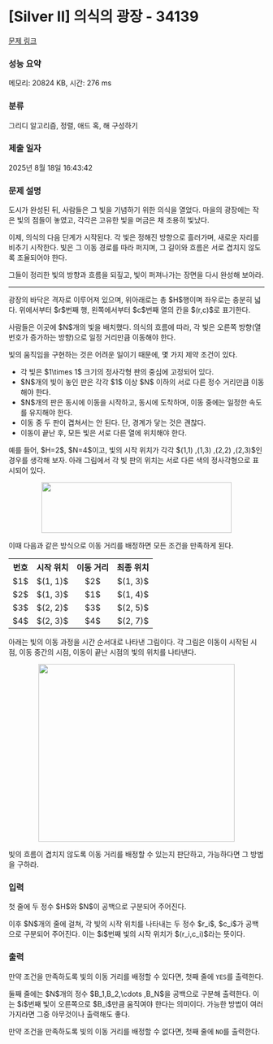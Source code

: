 # [Silver II] 의식의 광장 - 34139 

[문제 링크](https://www.acmicpc.net/problem/34139) 

### 성능 요약

메모리: 20824 KB, 시간: 276 ms

### 분류

그리디 알고리즘, 정렬, 애드 혹, 해 구성하기

### 제출 일자

2025년 8월 18일 16:43:42

### 문제 설명

<p>도시가 완성된 뒤, 사람들은 그 빛을 기념하기 위한 의식을 열었다. 마을의 광장에는 작은 빛의 점들이 놓였고, 각각은 고유한 빛을 머금은 채 조용히 빛났다.</p>

<p>이제, 의식의 다음 단계가 시작된다. 각 빛은 정해진 방향으로 흘러가며, 새로운 자리를 비추기 시작한다. 빛은 그 이동 경로를 따라 퍼지며, 그 길이와 흐름은 서로 겹치지 않도록 조율되어야 한다.</p>

<p>그들이 정리한 빛의 방향과 흐름을 되짚고, 빛이 퍼져나가는 장면을 다시 완성해 보아라.</p>

<hr>
<p>광장의 바닥은 격자로 이루어져 있으며, 위아래로는 총 $H$행이며 좌우로는 충분히 넓다. 위에서부터 $r$번째 행, 왼쪽에서부터 $c$번째 열의 칸을 $(r,c)$로 표기한다.</p>

<p>사람들은 이곳에 $N$개의 빛을 배치했다. 의식의 흐름에 따라, 각 빛은 오른쪽 방향(열 번호가 증가하는 방향)으로 일정 거리만큼 이동해야 한다.</p>

<p>빛의 움직임을 구현하는 것은 어려운 일이기 때문에, 몇 가지 제약 조건이 있다.</p>

<ul>
	<li>각 빛은 $1\times 1$ 크기의 정사각형 판의 중심에 고정되어 있다.</li>
	<li>$N$개의 빛이 놓인 판은 각각 $1$ 이상 $N$ 이하의 서로 다른 정수 거리만큼 이동해야 한다.</li>
	<li>$N$개의 판은 동시에 이동을 시작하고, 동시에 도착하며, 이동 중에는 일정한 속도를 유지해야 한다.</li>
	<li>이동 중 두 판이 겹쳐서는 안 된다. 단, 경계가 닿는 것은 괜찮다.</li>
	<li>이동이 끝난 후, 모든 빛은 서로 다른 열에 위치해야 한다.</li>
</ul>

<p>예를 들어, $H=2$, $N=4$이고, 빛의 시작 위치가 각각 $(1,1) ,(1,3) ,(2,2) ,(2,3)$인 경우를 생각해 보자. 아래 그림에서 각 빛 판의 위치는 서로 다른 색의 정사각형으로 표시되어 있다.</p>

<p style="text-align: center;"><img alt="" src="https://upload.acmicpc.net/648feba0-e30a-43d1-a14c-fda3cdd78577/-/preview/" style="width: 374px; height: 100px;"></p>

<p>이때 다음과 같은 방식으로 이동 거리를 배정하면 모든 조건을 만족하게 된다.</p>


<table class="table table-bordered" style="border-collapse: collapse; text-align: center;">
	<tbody>
		<tr>
			<th style="text-align: center;">번호</th>
			<th style="text-align: center;">시작 위치</th>
			<th style="text-align: center;">이동 거리</th>
			<th style="text-align: center;">최종 위치</th>
		</tr>
		<tr>
			<td>$1$</td>
			<td>$(1, 1)$</td>
			<td>$2$</td>
			<td>$(1, 3)$</td>
		</tr>
		<tr>
			<td>$2$</td>
			<td>$(1, 3)$</td>
			<td>$1$</td>
			<td>$(1, 4)$</td>
		</tr>
		<tr>
			<td>$3$</td>
			<td>$(2, 2)$</td>
			<td>$3$</td>
			<td>$(2, 5)$</td>
		</tr>
		<tr>
			<td>$4$</td>
			<td>$(2, 3)$</td>
			<td>$4$</td>
			<td>$(2, 7)$</td>
		</tr>
	</tbody>
</table>


<p>아래는 빛의 이동 과정을 시간 순서대로 나타낸 그림이다. 각 그림은 이동이 시작된 시점, 이동 중간의 시점, 이동이 끝난 시점의 빛의 위치를 나타낸다.</p>

<p style="text-align: center;"><img alt="" src="https://upload.acmicpc.net/7bac743d-20c3-4a8f-ac79-249a8cafdc92/-/preview/" style="width: 386px; height: 350px;"></p>

<p>빛의 흐름이 겹치지 않도록 이동 거리를 배정할 수 있는지 판단하고, 가능하다면 그 방법을 구하라.</p>

### 입력 

 <p>첫 줄에 두 정수 $H$와 $N$이 공백으로 구분되어 주어진다.</p>

<p>이후 $N$개의 줄에 걸쳐, 각 빛의 시작 위치를 나타내는 두 정수 $r_i$, $c_i$가 공백으로 구분되어 주어진다. 이는 $i$번째 빛의 시작 위치가 $(r_i,c_i)$라는 뜻이다.</p>

### 출력 

 <p>만약 조건을 만족하도록 빛의 이동 거리를 배정할 수 있다면, 첫째 줄에 <code>YES</code>를 출력한다.</p>

<p>둘째 줄에는 $N$개의 정수 $B_1,B_2,\cdots ,B_N$을 공백으로 구분해 출력한다. 이는 $i$번째 빛이 오른쪽으로 $B_i$만큼 움직여야 한다는 의미이다. 가능한 방법이 여러 가지라면 그중 아무것이나 출력해도 좋다.</p>

<p>만약 조건을 만족하도록 빛의 이동 거리를 배정할 수 없다면, 첫째 줄에 <code>NO</code>를 출력한다.</p>

